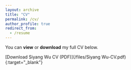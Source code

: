 ```yaml
---
layout: archive
title: "CV"
permalink: /cv/
author_profile: true
redirect_from:
  - /resume
---
```



You can **view** or **download** my full CV below.

[Download Siyang Wu CV (PDF)](/files/Siyang Wu-CV.pdf){:target="_blank"}
